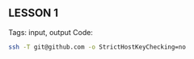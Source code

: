 ## LESSON 1
Tags: input, output
Code:  
```sh
ssh -T git@github.com -o StrictHostKeyChecking=no
```
